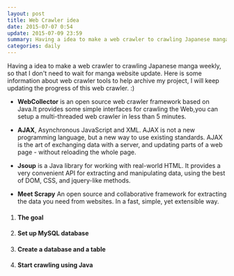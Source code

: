 ```yaml
---
layout: post
title: Web Crawler idea
date: 2015-07-07 0:54
update: 2015-07-09 23:59
summary: Having a idea to make a web crawler to crawling Japanese manga weekly, so that I don't need to wait for manga website update.
categories: daily
---
```



Having a idea to make a web crawler to crawling Japanese manga weekly, so that I don't need to wait for manga website update.
Here is some information about web crawler tools to help archive my project, I will keep updating the progress of this web crawler. :)

- **WebCollector** is an open source web crawler framework based on Java.It provides some simple interfaces for crawling the Web,you can setup a multi-threaded web crawler in less than 5 minutes.


- **AJAX**, Asynchronous JavaScript and XML. AJAX is not a new programming language, but a new way to use existing standards. AJAX is the art of exchanging data with a server, and updating parts of a web page - without reloading the whole page.


- **Jsoup** is a Java library for working with real-world HTML. It provides a very convenient API for extracting and manipulating data, using the best of DOM, CSS, and jquery-like methods.


- **Meet Scrapy** An open source and collaborative framework for extracting the data you need from websites. In a fast, simple, yet extensible way.

1. #### The goal

2. #### Set up MySQL database

3. #### Create a database and a table

4. #### Start crawling using Java

